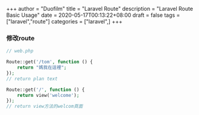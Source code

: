 +++
author = "Duofilm"
title = "Laravel Route"
description = "Laravel Route Basic Usage"
date = 2020-05-17T00:13:22+08:00
draft = false
tags = ["laravel","route"]
categories = ["laravel",]
+++
### 修改route
```PHP
// web.php

Route::get('/tom', function () {
    return "媽我在這裡";
});
// return plan text

Route::get('/', function () {
    return view('welcome');
});
// return view方法的welcom頁面
```
